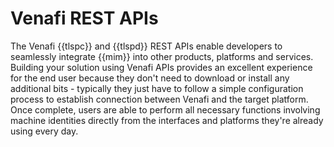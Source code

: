 #  Venafi REST APIs

The Venafi {{tlspc}} and {{tlspd}} REST APIs enable developers to seamlessly integrate {{mim}} into other products, platforms and services. Building your solution using Venafi APIs provides an excellent experience for the end user because they don't need to download or install any additional bits - typically they just have to follow a simple configuration process to establish connection between Venafi and the target platform. Once complete, users are able to perform all necessary functions involving machine identities directly from the interfaces and platforms they're already using every day.